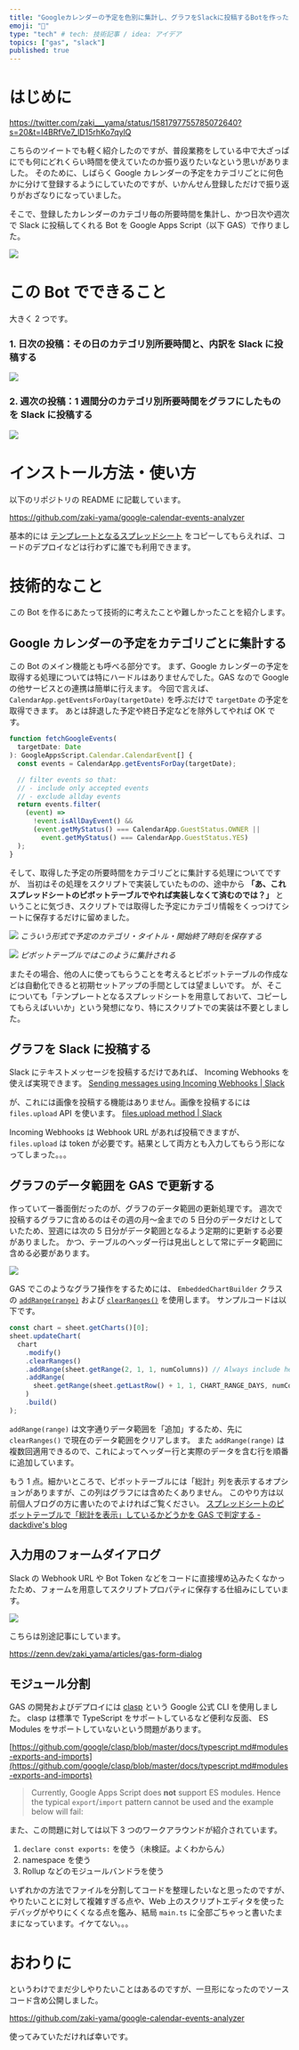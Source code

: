 ```yaml
---
title: "Googleカレンダーの予定を色別に集計し、グラフをSlackに投稿するBotを作った"
emoji: "🤖"
type: "tech" # tech: 技術記事 / idea: アイデア
topics: ["gas", "slack"]
published: true
---
```


# はじめに

https://twitter.com/zaki___yama/status/1581797755785072640?s=20&t=I4BRfVe7_lD15rhKo7qylQ

こちらのツイートでも軽く紹介したのですが、普段業務をしている中で大ざっぱにでも何にどれくらい時間を使えていたのか振り返りたいなという思いがありました。
そのために、しばらく Google カレンダーの予定をカテゴリごとに何色かに分けて登録するようにしていたのですが、いかんせん登録しただけで振り返りがおざなりになっていました。

そこで、登録したカレンダーのカテゴリ毎の所要時間を集計し、かつ日次や週次で Slack に投稿してくれる Bot を Google Apps Script（以下 GAS）で作りました。

![](https://storage.googleapis.com/zenn-user-upload/6404ca3f114a-20221019.png)

# この Bot でできること

大きく 2 つです。

### 1. 日次の投稿：その日のカテゴリ別所要時間と、内訳を Slack に投稿する

![](https://storage.googleapis.com/zenn-user-upload/a5498433fb98-20221019.png)

### 2. 週次の投稿：1 週間分のカテゴリ別所要時間をグラフにしたものを Slack に投稿する

![](https://storage.googleapis.com/zenn-user-upload/aa8e119bbc16-20221019.png)

# インストール方法・使い方

以下のリポジトリの README に記載しています。

https://github.com/zaki-yama/google-calendar-events-analyzer

基本的には [テンプレートとなるスプレッドシート](https://docs.google.com/spreadsheets/d/1uf5XqUqcsIfwMdeJYZg6rJ3psmPPnJhMKf9OouLl55c/edit) をコピーしてもらえれば、コードのデプロイなどは行わずに誰でも利用できます。

# 技術的なこと

この Bot を作るにあたって技術的に考えたことや難しかったことを紹介します。

## Google カレンダーの予定をカテゴリごとに集計する

この Bot のメイン機能とも呼べる部分です。
まず、Google カレンダーの予定を取得する処理については特にハードルはありませんでした。GAS なので Google の他サービスとの連携は簡単に行えます。
今回で言えば、 `CalendarApp.getEventsForDay(targetDate)` を呼ぶだけで `targetDate` の予定を取得できます。
あとは辞退した予定や終日予定などを除外してやれば OK です。

```javascript
function fetchGoogleEvents(
  targetDate: Date
): GoogleAppsScript.Calendar.CalendarEvent[] {
  const events = CalendarApp.getEventsForDay(targetDate);

  // filter events so that:
  // - include only accepted events
  // - exclude allday events
  return events.filter(
    (event) =>
      !event.isAllDayEvent() &&
      (event.getMyStatus() === CalendarApp.GuestStatus.OWNER ||
        event.getMyStatus() === CalendarApp.GuestStatus.YES)
  );
}
```

そして、取得した予定の所要時間をカテゴリごとに集計する処理についてですが、
当初はその処理をスクリプトで実装していたものの、途中から
**「あ、これスプレッドシートのピボットテーブルでやれば実装しなくて済むのでは？」**
ということに気づき、スクリプトでは取得した予定にカテゴリ情報をくっつけてシートに保存するだけに留めました。

![](https://storage.googleapis.com/zenn-user-upload/7efc78ef158b-20221019.png)
_こういう形式で予定のカテゴリ・タイトル・開始終了時刻を保存する_

![](https://storage.googleapis.com/zenn-user-upload/dac10b4608b5-20221019.png)
_ピボットテーブルではこのように集計される_

またその場合、他の人に使ってもらうことを考えるとピボットテーブルの作成などは自動化できると初期セットアップの手間としては望ましいです。
が、そこについても「テンプレートとなるスプレッドシートを用意しておいて、コピーしてもらえばいいか」という発想になり、特にスクリプトでの実装は不要としました。

## グラフを Slack に投稿する

Slack にテキストメッセージを投稿するだけであれば、 Incoming Webhooks を使えば実現できます。
[Sending messages using Incoming Webhooks | Slack](https://api.slack.com/messaging/webhooks#advanced_message_formatting)

が、これには画像を投稿する機能はありません。画像を投稿するには `files.upload` API を使います。
[files.upload method | Slack](https://api.slack.com/methods/files.upload)

Incoming Webhooks は Webhook URL があれば投稿できますが、 `files.upload` は token が必要です。結果として両方とも入力してもらう形になってしまった。。。

## グラフのデータ範囲を GAS で更新する

作っていて一番面倒だったのが、グラフのデータ範囲の更新処理です。
週次で投稿するグラフに含めるのはその週の月〜金までの 5 日分のデータだけとしていたため、翌週には次の 5 日分がデータ範囲となるよう定期的に更新する必要がありました。
かつ、テーブルのヘッダー行は見出しとして常にデータ範囲に含める必要があります。

![](https://storage.googleapis.com/zenn-user-upload/c407b81e94d4-20221020.png)

GAS でこのようなグラフ操作をするためには、 `EmbeddedChartBuilder` クラスの [`addRange(range)`](https://developers.google.com/apps-script/reference/spreadsheet/embedded-chart-builder#addrangerange) および [`clearRanges()`](https://developers.google.com/apps-script/reference/spreadsheet/embedded-chart-builder#clearranges) を使用します。
サンプルコードは以下です。

```typescript
const chart = sheet.getCharts()[0];
sheet.updateChart(
  chart
    .modify()
    .clearRanges()
    .addRange(sheet.getRange(2, 1, 1, numColumns)) // Always include header row
    .addRange(
      sheet.getRange(sheet.getLastRow() + 1, 1, CHART_RANGE_DAYS, numColumns)
    )
    .build()
);
```

`addRange(range)` は文字通りデータ範囲を「追加」するため、先に `clearRanges()` で現在のデータ範囲をクリアします。
また `addRange(range)` は複数回適用できるので、これによってヘッダー行と実際のデータを含む行を順番に追加しています。

もう 1 点。細かいところで、ピボットテーブルには「総計」列を表示するオプションがありますが、この列はグラフには含めたくありません。
このやり方は以前個人ブログの方に書いたのでよければご覧ください。
[スプレッドシートのピボットテーブルで「総計を表示」しているかどうかを GAS で判定する - dackdive's blog](https://dackdive.hateblo.jp/entry/2022/09/21/092257)

## 入力用のフォームダイアログ

Slack の Webhook URL や Bot Token などをコードに直接埋め込みたくなかったため、フォームを用意してスクリプトプロパティに保存する仕組みにしています。

![](https://storage.googleapis.com/zenn-user-upload/d19132f9aeca-20221020.png)

こちらは別途記事にしています。

https://zenn.dev/zaki_yama/articles/gas-form-dialog

## モジュール分割

GAS の開発およびデプロイには [clasp](https://github.com/google/clasp) という Google 公式 CLI を使用しました。
clasp は標準で TypeScript をサポートしているなど便利な反面、 ES Modules をサポートしていないという問題があります。

[https://github.com/google/clasp/blob/master/docs/typescript.md#modules-exports-and-imports](https://github.com/google/clasp/blob/master/docs/typescript.md#modules-exports-and-imports)

> Currently, Google Apps Script does **not** support ES modules. Hence the typical `export`/`import` pattern cannot be used and the example below will fail:

また、この問題に対しては以下 3 つのワークアラウンドが紹介されています。

1. `declare const exports:` を使う（未検証。よくわからん）
2. namespace を使う
3. Rollup などのモジュールバンドラを使う

いずれかの方法でファイルを分割してコードを整理したいなと思ったのですが、やりたいことに対して複雑すぎる点や、Web 上のスクリプトエディタを使ったデバッグがやりにくくなる点を鑑み、結局 `main.ts` に全部ごちゃっと書いたままになっています。イケてない。。。

# おわりに

というわけでまだ少しやりたいことはあるのですが、一旦形になったのでソースコード含め公開しました。

https://github.com/zaki-yama/google-calendar-events-analyzer

使ってみていただければ幸いです。
